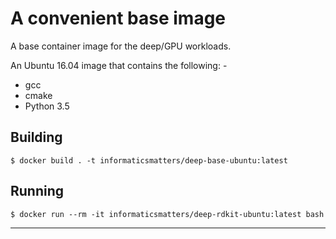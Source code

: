 # A convenient base image
A base container image for the deep/GPU workloads.

An Ubuntu 16.04 image that contains the following: -

-   gcc
-   cmake
-   Python 3.5

## Building

    $ docker build . -t informaticsmatters/deep-base-ubuntu:latest

## Running

    $ docker run --rm -it informaticsmatters/deep-rdkit-ubuntu:latest bash
    
---
